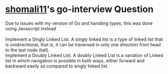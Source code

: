 # [shomali11](https://github.com/shomali11)'s go-interview Question
Due to issues with my version of Go and handling types, this was done using Javascript instead<br />
<br />
Implement a Singly Linked List. A singly linked list is a type of linked list that is unidirectional, that is, it can be traversed in only one direction from head to the last node (tail). <br />
Implement a Doubly Linked List. A doubly Linked List is a variation of Linked list in which navigation is possible in both ways, either forward and backward easily as compared to singly linked list.
